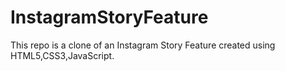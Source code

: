 # InstagramStoryFeature
This repo is a clone of an Instagram Story Feature created using HTML5,CSS3,JavaScript.
